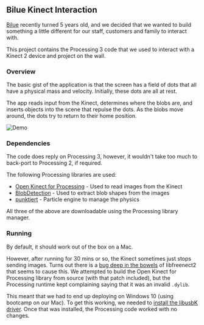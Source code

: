 ## Bilue Kinect Interaction
[Bilue](www.bilue.com.au) recently turned 5 years old, and we decided that we wanted to build something a little different for our staff, customers and family to interact with. 

This project contains the Processing 3 code that we used to interact with a Kinect 2 device and project on the wall. 

### Overview
The basic gist of the application is that the screen has a field of dots that all have a physical mass and velocity. Initially, these dots are all at rest.

The app reads input from the Kinect, determines where the blobs are, and inserts objects into the scene that repulse the dots. As the blobs move around, the dots try to return to their home position. 

![Demo](demo.gif)

### Dependencies
The code does reply on Processing 3, however, it wouldn't take too much to back-port to Processing 2, if required. 

The following Processing libraries are used:

* [Open Kinect for Processing](http://shiffman.net/p5/kinect/) - Used to read images from the Kinect
* [BlobDetection](http://www.v3ga.net/processing/BlobDetection/) - Used to extract blob shapes from the images
* [punktiert](https://github.com/djrkohler/punktiert) - Particle engine to manage the physics

All three of the above are downloadable using the Processing library manager.

### Running
By default, it should work out of the box on a Mac.

However, after running for 30 mins or so, the Kinect sometimes just stops sending images. Turns out there is a [bug deep in the bowels](https://github.com/OpenKinect/libfreenect2/pull/435) of libfreenect2 that seems to cause this. We attempted to build the Open Kinect for Processing library from source (with that patch included), but the Processing runtime kept complaining saying that it was an invalid `.dylib`.

This meant that we had to end up deploying on Windows 10 (using bootcamp on our Mac). To get this working, we needed to [install the libusbK driver](https://github.com/OpenKinect/libfreenect2/blob/master/README.md#windows--visual-studio). Once that was installed, the Processing code worked with no changes.

